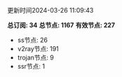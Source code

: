 更新时间2024-03-26 11:09:43

**总订阅: 34**
**总节点: 1167**
**有效节点: 227**
- ss节点: 26
- v2ray节点: 191
- trojan节点: 9
- ssr节点: 1
